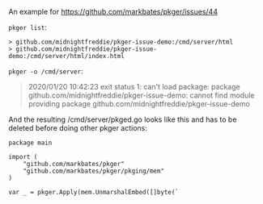An example for <https://github.com/markbates/pkger/issues/44>

`pkger list`:

    > github.com/midnightfreddie/pkger-issue-demo:/cmd/server/html
    > github.com/midnightfreddie/pkger-issue-demo:/cmd/server/html/index.html

`pkger -o /cmd/server`:

> 2020/01/20 10:42:23 exit status 1: can't load package: package github.com/midnightfreddie/pkger-issue-demo: cannot find module providing package github.com/midnightfreddie/pkger-issue-demo

And the resulting /cmd/server/pkged.go looks like this and has to be deleted before doing other pkger actions:

    package main

    import (
        "github.com/markbates/pkger"
        "github.com/markbates/pkger/pkging/mem"
    )

    var _ = pkger.Apply(mem.UnmarshalEmbed([]byte(`